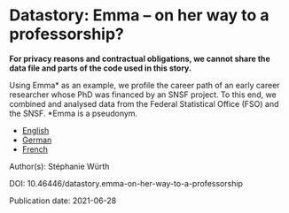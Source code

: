 # Datastory: Emma – on her way to a professorship?

__For privacy reasons and contractual obligations, we cannot share the data file and parts of the code used in this story.__

Using Emma* as an example, we profile the career path of an early career researcher whose PhD was financed by an SNSF project. To this end, we combined and analysed data from the Federal Statistical Office (FSO) and the SNSF. *Emma is a pseudonym.

* [English](https://data.snf.ch/stories/emma-on-her-way-to-a-professorship-en.html)
* [German](https://data.snf.ch/stories/emma-auf-dem-weg-zur-professorin-de.html)
* [French](https://data.snf.ch/stories/emma-sur-la-voie-du-professorat-fr.html)

Author(s): Stéphanie Würth

DOI: 10.46446/datastory.emma-on-her-way-to-a-professorship

Publication date: 2021-06-28

